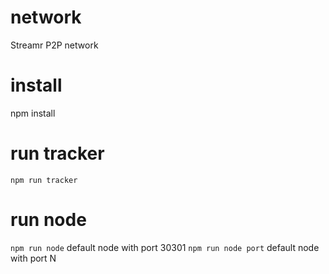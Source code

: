 # network
Streamr P2P network

# install 
npm install

# run tracker
`npm run tracker`

# run node
`npm run node` default node with port 30301
`npm run node port` default node with port N